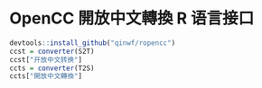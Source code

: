 # OpenCC  開放中文轉換 R 语言接口

```r
devtools::install_github("qinwf/ropencc")
ccst = converter(S2T)
ccst["开放中文转换"]
ccts = converter(T2S)
ccts["開放中文轉換"]
```
